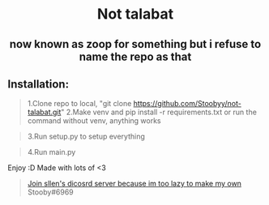 <div align="center">

# Not talabat
##  now known as zoop for something but i refuse to name the repo as that

</div>

## **Installation**:

> 1.Clone repo to local, "git clone https://github.com/Stoobyy/not-talabat.git"
> 2.Make venv and pip install -r requirements.txt or run the command without venv, anything works

> 3.Run setup.py to setup everything

> 4.Run main.py 

Enjoy :D
 Made with lots of <3

> [Join sllen's dicosrd server because im too lazy to make my own](https://discord.gg/ebkRqpXv)
> Stooby#6969
